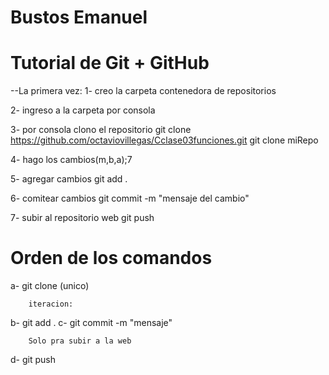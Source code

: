# Bustos Emanuel
# Tutorial de Git + GitHub

--La primera vez:
1- creo la carpeta contenedora de repositorios

2- ingreso a la carpeta por consola 

3- por consola clono el repositorio
		git clone https://github.com/octaviovillegas/Cclase03funciones.git
		git clone miRepo

4- hago los cambios(m,b,a);7

5- agregar cambios
		git add .

6- comitear cambios
		git commit -m "mensaje del cambio"

7- subir al repositorio web
		git push



# Orden de los comandos


a- git clone (unico)

		iteracion:

b- git add .
c- git commit -m "mensaje"

		Solo pra subir a la web

d- git push

